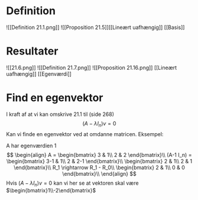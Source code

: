 # Definition
![[Definition 21.1.png]]
![[Proposition 21.5]][[Lineært uafhængig]]
[[Basis]]
# Resultater
![[21.6.png]]
![[Definition 21.7.png]]
![[Proposition 21.16.png]]
[[Lineært uafhængig]] [[Egenværdi]]
# Find en egenvektor
I kraft af at vi kan omskrive 21.1 til (side 268)
$$
(A-\lambda I_n)v=0
$$
Kan vi finde en egenvektor ved at omdanne matricen. Eksempel:

A har egenværdien 1
$$
\begin{align}
A =
\begin{bmatrix}
3 & 1\\
2 & 2
\end{bmatrix}\\
(A-1 I_n) =
\begin{bmatrix}
3-1 & 1\\
2 & 2-1
\end{bmatrix}\\
\begin{bmatrix}
2 & 1\\
2 & 1
\end{bmatrix}\\
R_1 \rightarrow R_1 - R_0\\
\begin{bmatrix}
2 & 1\\
0 & 0
\end{bmatrix}\\
\end{align}
$$
Hvis $(A-\lambda I_n)v =0$ kan vi her se at vektoren skal være $\begin{bmatrix}1\\-2\end{bmatrix}$
